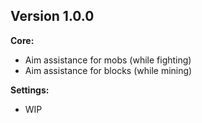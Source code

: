 ## Version 1.0.0

**Core:**
- Aim assistance for mobs (while fighting)
- Aim assistance for blocks (while mining)

**Settings:**
- WIP
